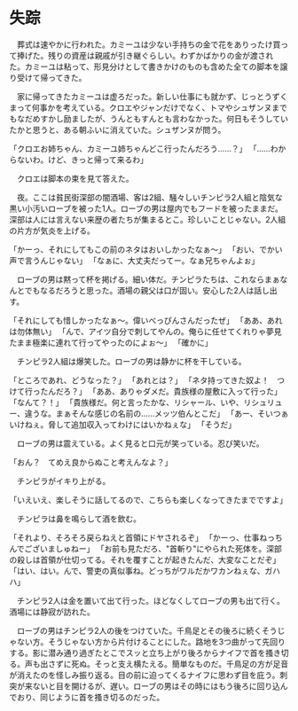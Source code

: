 # 失踪

　葬式は速やかに行われた。カミーユは少ない手持ちの金で花をありったけ買って捧げた。残りの資産は親戚が引き継ぐらしい。わずかばかりの金が渡された。カミーユは粘って、形見分けとして書きかけのものも含めた全ての脚本を譲り受けて帰ってきた。

　家に帰ってきたカミーユは虚ろだった。新しい仕事にも就かず、じっとうずくまって何事かを考えている。クロエやジャンだけでなく、トマやシュザンヌまでもなだめすかし励ましたが、うんともすんとも言わなかった。何日もそうしていたかと思うと、ある朝ふいに消えていた。シュザンヌが問う。

「クロエお姉ちゃん、カミーユ姉ちゃんどこ行ったんだろう……？」
「……わからないわ。けど、きっと帰って来るわ」

　クロエは脚本の束を見て答えた。



　夜。ここは貧民街深部の闇酒場、客は2組、騒々しいチンピラ2人組と陰気な黒い小汚いローブを被った1人。ローブの男は屋内でもフードを被ったままだ。深部は人には言えない来歴の者たちが集まるとこ。珍しいことじゃない。2人組の片方が気炎を上げる。

「かーっ、それにしてもこの前のネタはおいしかったなぁ〜」
「おい、でかい声で言うんじゃない」
「なぁに、大丈夫だってー。なぁ兄ちゃんよぉ」

　ローブの男は黙って杯を掲げる。細い体だ。チンピラたちは、これならまぁなんとでもなるだろうと思った。酒場の親父は口が固い。安心した2人は話し出す。

「それにしても惜しかったなぁ〜。偉いべっぴんさんだったぜ」
「ああ、あれは勿体無い」
「んで、アイツ自分で刺してやんの。俺らに任せてくれりゃ夢見たまま極楽に連れて行ってやったのによぉ〜」
「確かに」

　チンピラ2人組は爆笑した。ローブの男は静かに杯を干している。

「ところであれ、どうなった？」
「あれとは？」
「ネタ持ってきた奴よ！　つけて行ったんだろ？」
「ああ、ありゃダメだ。貴族様の屋敷に入って行った」
「なんて？！」
「貴族様だ。何と言ったかな、リシャール、いや、リシュリュー、違うな。まぁそんな感じの名前の……メッツ伯んとこだ」
「あー、そいつぁいけねぇ。脅して追加収入ってわけにはいかねぇな」
「そうだ」

　ローブの男は震えている。よく見ると口元が笑っている。忍び笑いだ。

「おん？　てめえ良からぬこと考えんなよ？」

　チンピラがイキり上がる。

「いえいえ、楽しそうに話してるので、こちらも楽しくなってきたまでですよ」

　チンピラは鼻を鳴らして酒を飲む。

「それより、そろそろ戻らねえと首領にドヤされるぞ」
「かーっ、仕事ねっちんでございましゅねー」
「お前も見ただろ、"首斬り"にやられた死体を。深部の殺しは首領が仕切ってる。それを覆すことが起きたんだ、大変なことだぞ」
「はい、はい。んで、警吏の真似事ね。どっちがワルだかワカンねぇな、ガハハ」

　チンピラ2人は金を置いて出て行った。ほどなくしてローブの男も出て行く。酒場には静寂が訪れた。

　ローブの男はチンピラ2人の後をつけていた。千鳥足とその後ろに続くそうじゃない方。そうじゃない方から片付けることにした。路地を3つ曲がって先回りする。影に潜み通り過ぎたとこでスッと立ち上がり後ろからナイフで首を搔き切る。声も出さずに死ぬ。そっと支え横たえる。簡単なものだ。千鳥足の方が足音が消えたのを怪しみ振り返る。目の前に迫ってくるナイフに思わず目を庇う。刺突が来ないと目を開けるが、遅い。ローブの男はその時にはもう後ろに回り込んでおり、同じように首を搔き切るのだった。
